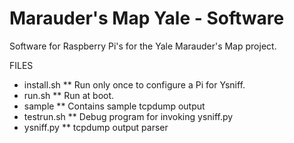 Marauder's Map Yale - Software
===============

Software for Raspberry Pi's for the Yale Marauder's Map project.

FILES
* install.sh
** Run only once to configure a Pi for Ysniff.
* run.sh
** Run at boot.
* sample
** Contains sample tcpdump output
* testrun.sh
** Debug program for invoking ysniff.py
* ysniff.py
** tcpdump output parser
